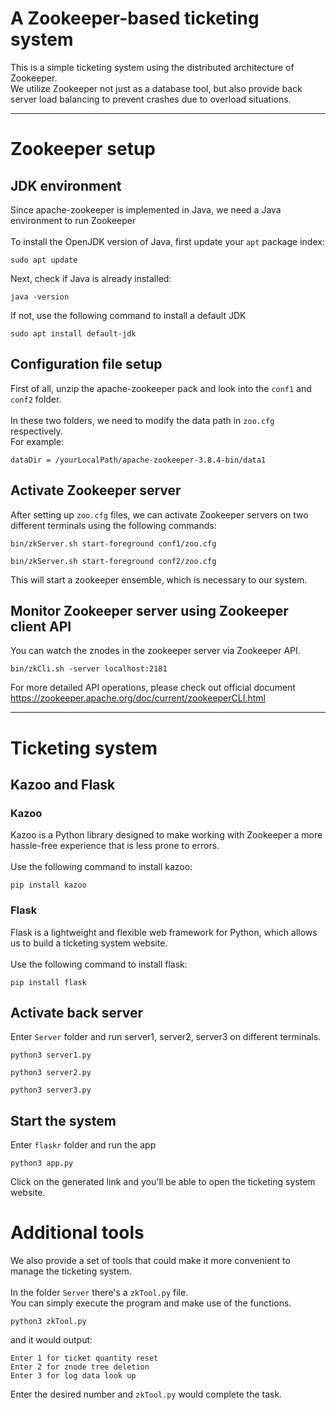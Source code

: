 # A Zookeeper-based ticketing system
This is a simple ticketing system using the distributed architecture of Zookeeper. <br />
We utilize Zookeeper not just as a database tool, but also provide back server load balancing to prevent crashes due to overload situations. 
<br />

---

# Zookeeper setup
## JDK environment
Since apache-zookeeper is implemented in Java, we need a Java environment to run Zookeeper <br />
<br />
To install the OpenJDK version of Java, first update your ```apt``` package index:
```
sudo apt update
```
Next, check if Java is already installed:
```
java -version
```
If not, use the following command to install a default JDK
```
sudo apt install default-jdk 
```

## Configuration file setup
First of all, unzip the apache-zookeeper pack and look into the ```conf1``` and ```conf2``` folder. <br />
<br />
In these two folders, we need to modify the data path in ```zoo.cfg```  respectively. <br />
For example:
```
dataDir = /yourLocalPath/apache-zookeeper-3.8.4-bin/data1
```

## Activate Zookeeper server
After setting up ```zoo.cfg``` files, we can activate Zookeeper servers on two different terminals using the following commands: 

```
bin/zkServer.sh start-foreground conf1/zoo.cfg
```

```
bin/zkServer.sh start-foreground conf2/zoo.cfg
```
This will start a zookeeper ensemble, which is necessary to our system.

## Monitor Zookeeper server using Zookeeper client API
You can watch the znodes in the zookeeper server via Zookeeper API.
```
bin/zkCli.sh -server localhost:2181
```
For more detailed API operations, please check out official document https://zookeeper.apache.org/doc/current/zookeeperCLI.html

---

# Ticketing system
## Kazoo and Flask
### Kazoo
Kazoo is a Python library designed to make working with Zookeeper a more hassle-free experience that is less prone to errors. <br />
<br />
Use the following command to install kazoo:
```
pip install kazoo
```

### Flask
Flask is a lightweight and flexible web framework for Python, which allows us to build a ticketing system website. <br />
<br />
Use the following command to install flask:
```
pip install flask
```

## Activate back server
Enter ```Server``` folder and run server1, server2, server3 on different terminals.
```
python3 server1.py 
```
```
python3 server2.py
```
```
python3 server3.py 
```
## Start the system
Enter ```flaskr``` folder and run the app
```
python3 app.py
```
Click on the generated link and you'll be able to open the ticketing system website.

# Additional tools
We also provide a set of tools that could make it more convenient to manage the ticketing system. <br />
<br />
In the folder ```Server``` there's a ```zkTool.py``` file. <br />
You can simply execute the program and make use of the functions.
```
python3 zkTool.py
```
and it would output:
```
Enter 1 for ticket quantity reset
Enter 2 for znode tree deletion   
Enter 3 for log data look up
```
Enter the desired number and ```zkTool.py``` would complete the task.